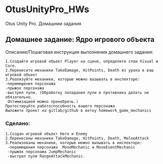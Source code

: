 # OtusUnityPro_HWs
Otus Unity Pro. Домашнии задания 

## Домашнее задание: Ядро игрового объекта

Описание/Пошаговая инструкция выполнения домашнего задания:

    1.Создайте игровой объект Player на сцене, определите слои Visual и Core.
    2.Перенесите механики TakeDamage, HitPoints, Death из урока в ваш игровой объект
    3.Реализуйте механики, которые можно вызывать в инспекторе:
    -перемещения персонажа
    -прыжок персонажа
    -выстрел пули. (Обработку попадания пули в противника делать не обязательно.
     Оптимизацией можно пренебречь.)
    Протестируйте работоспособность вашего персонажа
    Выложите проект на gitlab/github в ветку homework_game_mechanics

### Сделано:
    1.Создан игровой объект Hero и Enemy 
    2.Перенесены механики TakeDamage, HitPoints, Death, MeleeAttack 
    3.Реализованы механики, которые можно вызывать в инспекторе:
     -перемещения персонажа  MoveMechanic и MoveEventMechanic
     -прыжок персонажа JumpMechanic
     -выстрел пули RangeAttackMechanic.
